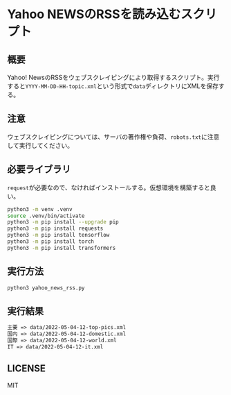 # Yahoo NEWSのRSSを読み込むスクリプト

## 概要

Yahoo! NewsのRSSをウェブスクレイピングにより取得するスクリプト。実行すると`YYYY-MM-DD-HH-topic.xml`という形式で`data`ディレクトリにXMLを保存する。

## 注意

ウェブスクレイピングについては、サーバの著作権や負荷、`robots.txt`に注意して実行してください。

## 必要ライブラリ

`request`が必要なので、なければインストールする。仮想環境を構築すると良い。

```sh
python3 -m venv .venv
source .venv/bin/activate
python3 -m pip install --upgrade pip
python3 -m pip install requests
python3 -m pip install tensorflow
python3 -m pip install torch
python3 -m pip install transformers
```

## 実行方法

```sh
python3 yahoo_news_rss.py
```

## 実行結果

```txt
主要 => data/2022-05-04-12-top-pics.xml
国内 => data/2022-05-04-12-domestic.xml
国際 => data/2022-05-04-12-world.xml
IT => data/2022-05-04-12-it.xml
```

## LICENSE

MIT
